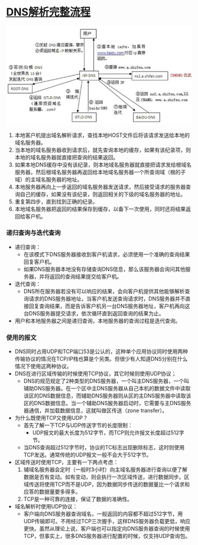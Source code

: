 # [DNS解析完整流程](https://jingyan.baidu.com/article/86fae346e9d33e3c49121acb.html)

![](img/7.jpg)

1. 本地客户机提出域名解析请求，查找本地HOST文件后将该请求发送给本地的域名服务器。
2. 当本地的域名服务器收到请求后，就先查询本地的缓存，如果有该纪录项，则本地的域名服务器就直接把查询的结果返回。
3. 如果本地DNS缓存中没有该纪录，则本地域名服务器就直接把请求发给根域名服务器，然后根域名服务器再返回给本地域名服务器一个所查询域（根的子域）的主域名服务器的地址。
4. 本地服务器再向上一步返回的域名服务器发送请求，然后接受请求的服务器查询自己的缓存，如果没有该纪录，则返回相关的下级的域名服务器的地址。
5. 重复第四步，直到找到正确的纪录。
6. 本地域名服务器把返回的结果保存到缓存，以备下一次使用，同时还将结果返回给客户机。

### 递归查询与迭代查询

- 递归查询：
  - 在该模式下DNS服务器接收到客户机请求，必须使用一个准确的查询结果回复客户机。
  - 如果DNS服务器本地没有存储查询DNS信息，那么该服务器会询问其他服务器，并将返回的查询结果提交给客户机。
- 迭代查询：
  - DNS所在服务器若没有可以响应的结果，会向客户机提供其他能够解析查询请求的DNS服务器地址，当客户机发送查询请求时，DNS服务器并不直接回复查询结果，而是告诉客户机另一台DNS服务器地址，客户机再向这台DNS服务器提交请求，依次循环直到返回查询的结果为止。
- 用户和本地服务器之间是递归查询，本地服务器的查询过程是迭代查询。

### 使用的报文

- DNS同时占用UDP和TCP端口53是公认的，这种单个应用协议同时使用两种传输协议的情况在TCP/IP栈也算是个另类。但很少有人知道DNS分别在什么情况下使用这两种协议。 
- DNS在进行区域传输的时候使用TCP协议，其它时候则使用UDP协议； 
  - DNS的规范规定了2种类型的DNS服务器，一个叫主DNS服务器，一个叫辅助DNS服务器。在一个区中主DNS服务器从自己本机的数据文件中读取该区的DNS数据信息，而辅助DNS服务器则从区的主DNS服务器中读取该区的DNS数据信息。当一个辅助DNS服务器启动时，它需要与主DNS服务器通信，并加载数据信息，这就叫做区传送（zone transfer）。 
- 为什么既使用TCP又使用UDP？ 
  - 首先了解一下TCP与UDP传送字节的长度限制： 
    - UDP报文的最大长度为512字节，而TCP则允许报文长度超过512字节。
  - 当DNS查询超过512字节时，协议的TC标志出现删除标志，这时则使用TCP发送。通常传统的UDP报文一般不会大于512字节。 
- 区域传送时使用TCP，主要有一下两点考虑： 
  1. 辅域名服务器会定时（一般时3小时）向主域名服务器进行查询以便了解数据是否有变动。如有变动，则会执行一次区域传送，进行数据同步。区域传送将使用TCP而不是UDP，因为数据同步传送的数据量比一个请求和应答的数据量要多得多。 
  2. TCP是一种可靠的连接，保证了数据的准确性。 
- 域名解析时使用UDP协议： 
  - 客户端向DNS服务器查询域名，一般返回的内容都不超过512字节，用UDP传输即可。不用经过TCP三次握手，这样DNS服务器负载更低，响应更快。虽然从理论上说，客户端也可以指定向DNS服务器查询的时候使用TCP，但事实上，很多DNS服务器进行配置的时候，仅支持UDP查询包。